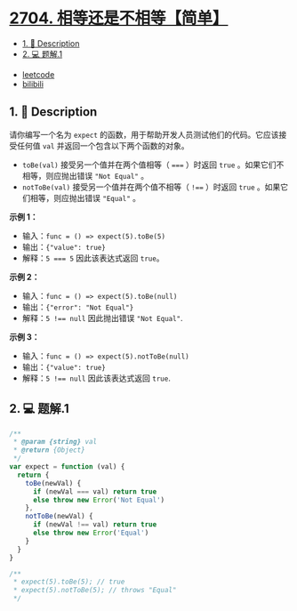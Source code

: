 # [2704. 相等还是不相等【简单】](https://github.com/Tdahuyou/leetcode/tree/main/2704.%20%E7%9B%B8%E7%AD%89%E8%BF%98%E6%98%AF%E4%B8%8D%E7%9B%B8%E7%AD%89%E3%80%90%E7%AE%80%E5%8D%95%E3%80%91)

<!-- region:toc -->
- [1. 📝 Description](#1--description)
- [2. 💻 题解.1](#2--题解1)
<!-- endregion:toc -->
- [leetcode](https://leetcode.cn/problems/to-be-or-not-to-be)
- [bilibili](https://www.bilibili.com/video/BV1DivNejEb1/)

## 1. 📝 Description

请你编写一个名为 `expect` 的函数，用于帮助开发人员测试他们的代码。它应该接受任何值 `val` 并返回一个包含以下两个函数的对象。

- `toBe(val)` 接受另一个值并在两个值相等（ `===` ）时返回 `true` 。如果它们不相等，则应抛出错误 `"Not Equal"` 。
- `notToBe(val)` 接受另一个值并在两个值不相等（ `!==` ）时返回 `true` 。如果它们相等，则应抛出错误 `"Equal"` 。

**示例 1：**

- 输入：`func = () => expect(5).toBe(5)`
- 输出：`{"value": true}`
- 解释：`5 === 5` 因此该表达式返回 `true`。

**示例 2：**

- 输入：`func = () => expect(5).toBe(null)`
- 输出：`{"error": "Not Equal"}`
- 解释：`5 !== null` 因此抛出错误 `"Not Equal"`.

**示例 3：**

- 输入：`func = () => expect(5).notToBe(null)`
- 输出：`{"value": true}`
- 解释：`5 !== null` 因此该表达式返回 `true`.

## 2. 💻 题解.1

```javascript
/**
 * @param {string} val
 * @return {Object}
 */
var expect = function (val) {
  return {
    toBe(newVal) {
      if (newVal === val) return true
      else throw new Error('Not Equal')
    },
    notToBe(newVal) {
      if (newVal !== val) return true
      else throw new Error('Equal')
    }
  }
}

/**
 * expect(5).toBe(5); // true
 * expect(5).notToBe(5); // throws "Equal"
 */
```










